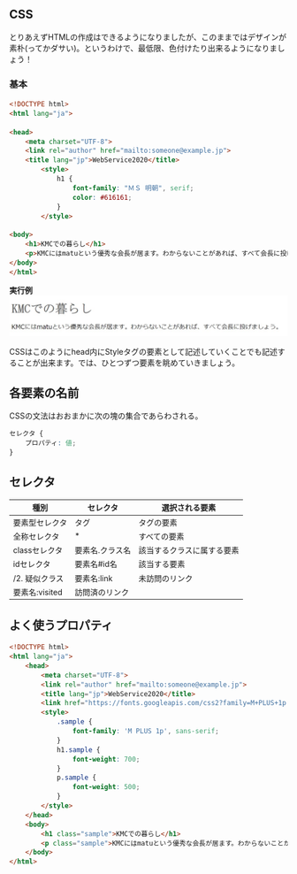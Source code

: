 ## CSS
とりあえずHTMLの作成はできるようになりましたが、このままではデザインが素朴(ってかダサい)。というわけで、最低限、色付けたり出来るようになりましょう！

### 基本
```html
<!DOCTYPE html>
<html lang="ja">

<head>
    <meta charset="UTF-8">
    <link rel="author" href="mailto:someone@example.jp">
    <title lang="jp">WebService2020</title>
        <style>
            h1 {
                font-family: "ＭＳ 明朝", serif;
                color: #616161;
            }
        </style>

<body>
    <h1>KMCでの暮らし</h1>
    <p>KMCにはmatuという優秀な会長が居ます。わからないことがあれば、すべて会長に投げましょう。</p>
</body>
</html>
```
**実行例**
![例1](./resources/css1.jpg)

CSSはこのようにhead内にStyleタグの要素として記述していくことでも記述することが出来ます。では、ひとつずつ要素を眺めていきましょう。

## 各要素の名前
CSSの文法はおおまかに次の塊の集合であらわされる。
```css
セレクタ {
    プロパティ: 値;
}
```

## セレクタ

|種別|セレクタ|選択される要素|
| ---- | ---- | ---- |
|要素型セレクタ|タグ|タグの要素|
|全称セレクタ|*|すべての要素|
|classセレクタ|要素名.クラス名|該当するクラスに属する要素|
|idセレクタ|要素名#id名|該当する要素|
|/2. 疑似クラス|要素名:link|未訪問のリンク|
|要素名:visited|訪問済のリンク|

## よく使うプロパティ


```html
<!DOCTYPE html>
<html lang="ja">
    <head>
        <meta charset="UTF-8">
        <link rel="author" href="mailto:someone@example.jp">
        <title lang="jp">WebService2020</title> 
        <link href="https://fonts.googleapis.com/css2?family=M+PLUS+1p:wght@500;700&display=swap" rel="stylesheet">
        <style>
            .sample {                
                font-family: 'M PLUS 1p', sans-serif;
            }
            h1.sample {
                font-weight: 700;
            }
            p.sample {
                font-weight: 500; 
            }
        </style>
    </head>
    <body>
        <h1 class="sample">KMCでの暮らし</h1>
        <p class="sample">KMCにはmatuという優秀な会長が居ます。わからないことがあれば、すべて会長に投げましょう。</p>
    </body>
</html>
```